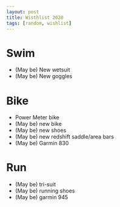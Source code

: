 ```yaml
---
layout: post
title: Wisthlist 2020
tags: [random, wishlist]
---
```


# Swim
- (May be) New wetsuit
- (May be) New goggles

# Bike
- Power Meter bike 
- (May be) new bike 
- (May be) new shoes
- (May be) new redshift saddle/area bars
- (May be) Garmin 830

# Run
- (May be) tri-suit
- (May be) running shoes
- (May be) garmin 945
